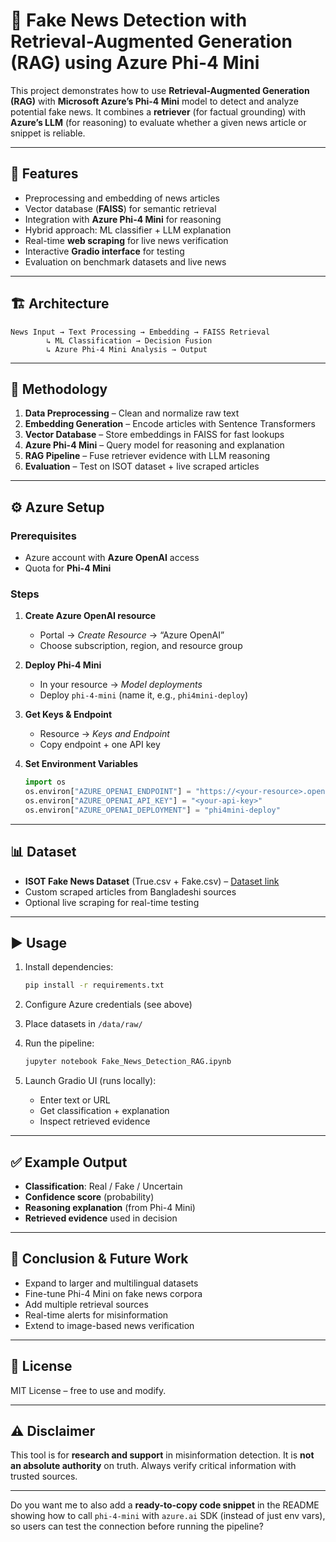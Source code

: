 # 📰 Fake News Detection with Retrieval-Augmented Generation (RAG) using Azure Phi-4 Mini

This project demonstrates how to use **Retrieval-Augmented Generation (RAG)** with **Microsoft Azure’s Phi-4 Mini** model to detect and analyze potential fake news.
It combines a **retriever** (for factual grounding) with **Azure’s LLM** (for reasoning) to evaluate whether a given news article or snippet is reliable.

---

## 📌 Features

* Preprocessing and embedding of news articles
* Vector database (**FAISS**) for semantic retrieval
* Integration with **Azure Phi-4 Mini** for reasoning
* Hybrid approach: ML classifier + LLM explanation
* Real-time **web scraping** for live news verification
* Interactive **Gradio interface** for testing
* Evaluation on benchmark datasets and live news

---

## 🏗️ Architecture

```
News Input → Text Processing → Embedding → FAISS Retrieval
        ↳ ML Classification → Decision Fusion 
        ↳ Azure Phi-4 Mini Analysis → Output
```

---

## 🔎 Methodology

1. **Data Preprocessing** – Clean and normalize raw text
2. **Embedding Generation** – Encode articles with Sentence Transformers
3. **Vector Database** – Store embeddings in FAISS for fast lookups
4. **Azure Phi-4 Mini** – Query model for reasoning and explanation
5. **RAG Pipeline** – Fuse retriever evidence with LLM reasoning
6. **Evaluation** – Test on ISOT dataset + live scraped articles

---

## ⚙️ Azure Setup

### Prerequisites

* Azure account with **Azure OpenAI** access
* Quota for **Phi-4 Mini**

### Steps

1. **Create Azure OpenAI resource**

   * Portal → *Create Resource* → “Azure OpenAI”
   * Choose subscription, region, and resource group

2. **Deploy Phi-4 Mini**

   * In your resource → *Model deployments*
   * Deploy `phi-4-mini` (name it, e.g., `phi4mini-deploy`)

3. **Get Keys & Endpoint**

   * Resource → *Keys and Endpoint*
   * Copy endpoint + one API key

4. **Set Environment Variables**

   ```python
   import os
   os.environ["AZURE_OPENAI_ENDPOINT"] = "https://<your-resource>.openai.azure.com/"
   os.environ["AZURE_OPENAI_API_KEY"] = "<your-api-key>"
   os.environ["AZURE_OPENAI_DEPLOYMENT"] = "phi4mini-deploy"
   ```

---

## 📊 Dataset

* **ISOT Fake News Dataset** (True.csv + Fake.csv) – [Dataset link](https://www.kaggle.com/datasets/emineyetm/fake-news-detection-datasets/data)
* Custom scraped articles from Bangladeshi sources
* Optional live scraping for real-time testing

---

## ▶️ Usage

1. Install dependencies:

   ```bash
   pip install -r requirements.txt
   ```
2. Configure Azure credentials (see above)
3. Place datasets in `/data/raw/`
4. Run the pipeline:

   ```bash
   jupyter notebook Fake_News_Detection_RAG.ipynb
   ```
5. Launch Gradio UI (runs locally):

   * Enter text or URL
   * Get classification + explanation
   * Inspect retrieved evidence

---

## ✅ Example Output

* **Classification**: Real / Fake / Uncertain
* **Confidence score** (probability)
* **Reasoning explanation** (from Phi-4 Mini)
* **Retrieved evidence** used in decision

---

## 🏁 Conclusion & Future Work

* Expand to larger and multilingual datasets
* Fine-tune Phi-4 Mini on fake news corpora
* Add multiple retrieval sources
* Real-time alerts for misinformation
* Extend to image-based news verification

---

## 📜 License

MIT License – free to use and modify.

---

## ⚠️ Disclaimer

This tool is for **research and support** in misinformation detection.
It is **not an absolute authority** on truth. Always verify critical information with trusted sources.

---

Do you want me to also add a **ready-to-copy code snippet** in the README showing how to call `phi-4-mini` with `azure.ai` SDK (instead of just env vars), so users can test the connection before running the pipeline?
